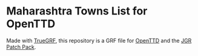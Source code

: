 # Maharashtra Towns List for OpenTTD

Made with [TrueGRF](https://truegrf.truebrain.nl), this repository is a GRF file for [OpenTTD](https://github.com/OpenTTD/OpenTTD) and the [JGR Patch Pack](https://github.com/JGRennison/OpenTTD-patches).
